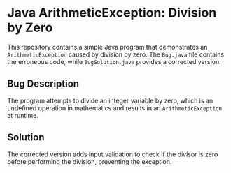 # Java ArithmeticException: Division by Zero

This repository contains a simple Java program that demonstrates an `ArithmeticException` caused by division by zero.  The `Bug.java` file contains the erroneous code, while `BugSolution.java` provides a corrected version.

## Bug Description
The program attempts to divide an integer variable by zero, which is an undefined operation in mathematics and results in an `ArithmeticException` at runtime. 

## Solution
The corrected version adds input validation to check if the divisor is zero before performing the division, preventing the exception.